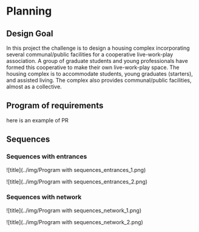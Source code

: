 # Planning

## Design Goal

In this project the challenge is to design a housing complex incorporating several communal/public facilities for a cooperative live-work-play association. A group of graduate students and young professionals have formed this cooperative to make their own live-work-play space. The housing complex is to accommodate students, young graduates (starters), and assisted living. The complex also provides communal/public facilities, almost as a collective. 

## Program of requirements

here is an example of PR

## Sequences

### Sequences with entrances
![title](../img/Program with sequences_entrances_1.png)

![title](../img/Program with sequences_entrances_2.png)

### Sequences with network
![title](../img/Program with sequences_network_1.png)

![title](../img/Program with sequences_network_2.png)

